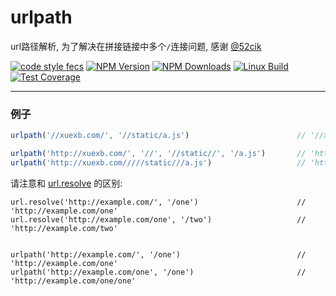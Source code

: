 # urlpath

url路径解析, 为了解决在拼接链接中多个`/`连接问题, 感谢 [@52cik](http://github.com/52cik)

[![code style fecs](https://img.shields.io/badge/code%20style-fecs-brightgreen.svg)](https://github.com/ecomfe/fecs)
[![NPM Version](https://img.shields.io/npm/v/urlpath.svg)](https://www.npmjs.com/package/urlpath)
[![NPM Downloads](https://img.shields.io/npm/dm/urlpath.svg)](https://www.npmjs.com/package/urlpath)
[![Linux Build](https://img.shields.io/travis/xuexb/urlpath/master.svg?label=linux)](https://travis-ci.org/xuexb/urlpath)
[![Test Coverage](https://img.shields.io/coveralls/xuexb/urlpath/master.svg)](https://coveralls.io/r/xuexb/urlpath?branch=master)

---

### 例子

```js
urlpath('//xuexb.com/', '//static/a.js')                        // '//xuexb.com/static/a.js'

urlpath('http://xuexb.com/', '//', '//static//', '/a.js')       // 'http://xuexb.com/static/a.js'
urlpath('http://xuexb.com/////static///a.js')                   // 'http://xuexb.com/static/a.js'
```

请注意和 [url.resolve](https://nodejs.org/api/url.html#url_url_resolve_from_to) 的区别:

```
url.resolve('http://example.com/', '/one')                      // 'http://example.com/one'
url.resolve('http://example.com/one', '/two')                   // 'http://example.com/two'


urlpath('http://example.com/', '/one')                          // 'http://example.com/one'
urlpath('http://example.com/one', '/one')                       // 'http://example.com/one/one'
```